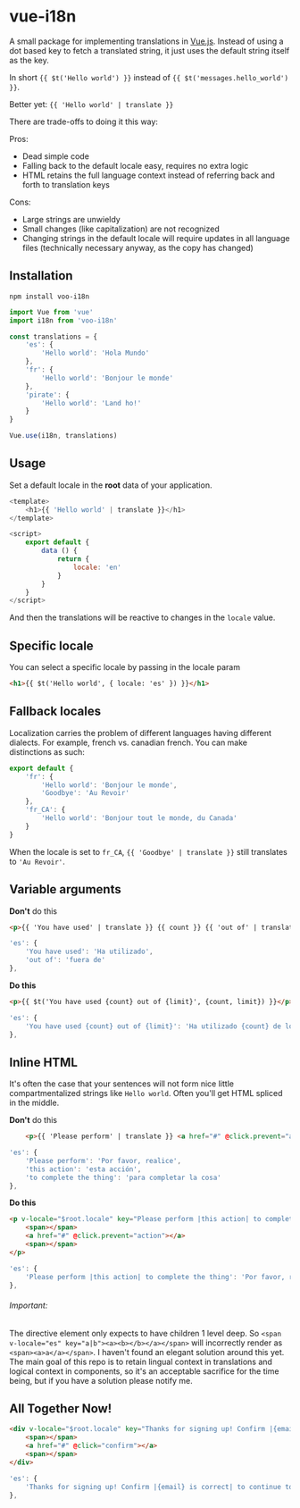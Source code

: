 # vue-i18n

A small package for implementing translations in [Vue.js](http://vuejs.org/). Instead of using a dot based key to fetch a translated string, it just uses the default string itself as the key.

In short `{{ $t('Hello world') }}` instead of `{{ $t('messages.hello_world') }}`.

Better yet: `{{ 'Hello world' | translate }}`

There are trade-offs to doing it this way:

Pros:
- Dead simple code
- Falling back to the default locale easy, requires no extra logic
- HTML retains the full language context instead of referring back and forth to translation keys

Cons:
- Large strings are unwieldy
- Small changes (like capitalization) are not recognized
- Changing strings in the default locale will require updates in all language files (technically necessary anyway, as the copy has changed)

## Installation

`npm install voo-i18n`

```javascript
import Vue from 'vue'
import i18n from 'voo-i18n'

const translations = {
	'es': {
		'Hello world': 'Hola Mundo'
	},
	'fr': {
		'Hello world': 'Bonjour le monde'
	},
	'pirate': {
		'Hello world': 'Land ho!'
	}
}

Vue.use(i18n, translations)
```

## Usage

Set a default locale in the __root__ data of your application.

```javascript
<template>
	<h1>{{ 'Hello world' | translate }}</h1>
</template>

<script>
	export default {
		data () {
			return {
				locale: 'en'
			}
		}
	}
</script>
```

And then the translations will be reactive to changes in the `locale` value.

## Specific locale

You can select a specific locale by passing in the locale param

```html
<h1>{{ $t('Hello world', { locale: 'es' }) }}</h1>
```

## Fallback locales

Localization carries the problem of different languages having different dialects. For example, french vs. canadian french. You can make distinctions as such:

```javascript
export default {
    'fr': {
        'Hello world': 'Bonjour le monde',
        'Goodbye': 'Au Revoir'
    },
    'fr_CA': {
        'Hello world': 'Bonjour tout le monde, du Canada'
    }
}
```

When the locale is set to `fr_CA`, `{{ 'Goodbye' | translate }}` still translates to `'Au Revoir'`.

## Variable arguments

__Don't__ do this
```html
<p>{{ 'You have used' | translate }} {{ count }} {{ 'out of' | translate }} {{ limit }}</p>
```

```javascript
'es': {
	'You have used': 'Ha utilizado',
	'out of': 'fuera de'
},
```

__Do this__
```html
<p>{{ $t('You have used {count} out of {limit}', {count, limit}) }}</p>
```

```javascript
'es': {
	'You have used {count} out of {limit}': 'Ha utilizado {count} de los {limit}'
},
```

## Inline HTML

It's often the case that your sentences will not form nice little compartmentalized strings like `Hello world`. Often you'll get HTML spliced in the middle.

__Don't__ do this
```html
    <p>{{ 'Please perform' | translate }} <a href="#" @click.prevent="action">{{ 'this action' | translate }}</a> {{ 'to complete the thing' | translate }}</p>
```

```javascript
'es': {
	'Please perform': 'Por favor, realice',
	'this action': 'esta acción',
	'to complete the thing': 'para completar la cosa'
},
```

__Do this__
```html
<p v-locale="$root.locale" key="Please perform |this action| to complete the thing">
    <span></span>
    <a href="#" @click.prevent="action"></a>
    <span></span>
</p>
```
```javascript
'es': {
	'Please perform |this action| to complete the thing': 'Por favor, realice |esta acción| para completar la cosa'
},
```
###### Important:

The directive element only expects to have children 1 level deep. So `<span v-locale="es" key="a|b"><a><b></b></a></span>` will incorrectly render as `<span><a>a</a></span>`. I haven't found an elegant solution around this yet. The main goal of this repo is to retain lingual context in translations and logical context in components, so it's an acceptable sacrifice for the time being, but if you have a solution please notify me.

## All Together Now!
```html
<div v-locale="$root.locale" key="Thanks for signing up! Confirm |{email} is correct| to continue to the site." :replace="{ email: email }">
    <span></span>
    <a href="#" @click="confirm"></a>
    <span></span>
</div>
```

```javascript
'es': {
	'Thanks for signing up! Confirm |{email} is correct| to continue to the site': 'Gracias por registrarte! Confirmar |{email} es correcta| para continuar al sitio'
},
```





